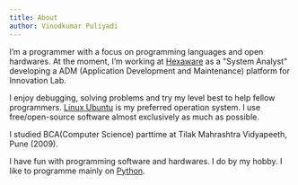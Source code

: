 ```yaml
---
title: About
author: Vinodkumar Puliyadi
---
```


I’m a programmer with a focus on programming languages and open hardwares. At the moment, I’m working at [Hexaware](http://hexaware.com/) as a "System Analyst" developing a ADM (Application Development and Maintenance) platform for Innovation Lab.

I enjoy debugging, solving problems and try my level best to help fellow programmers. [Linux Ubuntu](http://ubuntu.com) is my preferred operation system. I use free/open-source software almost exclusively as much as possible.

I studied BCA(Computer Science) parttime at Tilak Mahrashtra Vidyapeeth, Pune (2009).

I have fun with programming software and hardwares. I do by my hobby. I like to programme mainly on [Python](http://python.org).